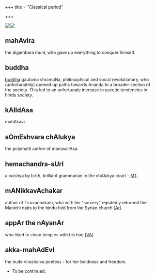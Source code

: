 +++
title = "Classical period"

+++

![](http://upload.wikimedia.org/wikipedia/commons/thumb/f/ff/Buddha_in_Sarnath_Museum_%28Dhammajak_Mutra%29.jpg/300px-Buddha_in_Sarnath_Museum_%28Dhammajak_Mutra%29.jpg)![](http://upload.wikimedia.org/wikipedia/commons/thumb/4/47/Patanjali.jpg/220px-Patanjali.jpg)



## mahAvIra
the digambara munI, who gave up everything to conquer himself.
## buddha
[buddha](http://en.wikipedia.org/wiki/Buddha) gautama shramaNa, philosophical and social revolutionary, who (unfortunately) opened up paths towards Ananda to a broader section of the society. This led to an unfortunate increase in ascetic tendencies in hindu society.  

## kAlIdAsa
mahAkavi.  

## sOmEshvara chAlukya
the polymath author of manasollAsa.

## hemachandra-sUrI
a vaishya by birth, brilliant grammarian in the chAlukya court - [MT](https://manasataramgini.wordpress.com/2008/08/20/story-of-siddha-haima/).

## mANikkavAchakar
author of Tiruvachakam, who with his "sorcery" reputedly returned the Manichi nairs to the hindu fold from the Syrian church \[[Ar](https://archive.org/stream/lingeringslight00whitgoog#page/n66/mode/2up)\].

## appAr the nAyanAr
who liked to clean temples with his hoe \[[VA](https://archive.org/stream/HinduHeroesComplete/HinduHeroes_Complete#page/n94/mode/1up)\].

## akka-mahAdEvI
the nude vIrashaiva poetess - for her boldness and freedom.
- To be continued.
